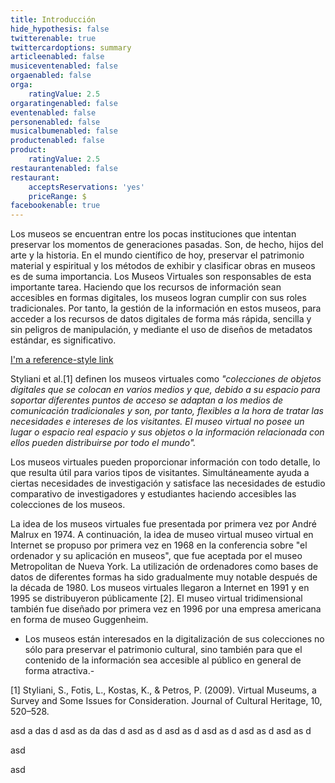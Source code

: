 ```yaml
---
title: Introducción
hide_hypothesis: false
twitterenable: true
twittercardoptions: summary
articleenabled: false
musiceventenabled: false
orgaenabled: false
orga:
    ratingValue: 2.5
orgaratingenabled: false
eventenabled: false
personenabled: false
musicalbumenabled: false
productenabled: false
product:
    ratingValue: 2.5
restaurantenabled: false
restaurant:
    acceptsReservations: 'yes'
    priceRange: $
facebookenable: true
---
```


Los museos se encuentran entre los pocas instituciones que intentan preservar los momentos de generaciones pasadas. Son, de hecho, hijos del arte y la historia. 
En el mundo científico de hoy, preservar el patrimonio material y espiritual y los métodos de exhibir y clasificar obras en museos es de suma importancia. Los Museos Virtuales son responsables de esta importante tarea. Haciendo que los recursos de información sean accesibles en formas digitales, los museos logran cumplir con sus roles tradicionales. 
Por tanto, la gestión de la información en estos museos, para acceder a los recursos de datos digitales de forma más rápida, sencilla y sin peligros de manipulación, y mediante el uso de diseños de metadatos estándar, es significativo.

[I'm a reference-style link][Arbitrary case-insensitive reference text]


Styliani et al.[1] definen los museos virtuales como <cite>"colecciones de objetos digitales que se colocan en varios medios y que, debido a su
espacio para soportar diferentes puntos de acceso se adaptan a los medios de comunicación tradicionales y son, por tanto, flexibles a la hora de tratar las necesidades e intereses de los visitantes. El museo virtual no posee un lugar o espacio real espacio y sus objetos o la información relacionada con ellos pueden distribuirse por todo el mundo". </cite>

Los museos virtuales pueden proporcionar información con todo detalle, lo que resulta útil para varios tipos de visitantes. Simultáneamente ayuda a ciertas necesidades de investigación y satisface las necesidades de estudio comparativo de investigadores y estudiantes haciendo accesibles las colecciones de los museos.

La idea de los museos virtuales fue presentada por primera vez por André Malrux en 1974. A continuación, la idea de museo virtual
museo virtual en Internet se propuso por primera vez en 1968 en la conferencia sobre "el ordenador y su aplicación en
museos", que fue aceptada por el museo Metropolitan de Nueva York. La utilización de ordenadores como bases de datos de diferentes
formas ha sido gradualmente muy notable después de la década de 1980. Los museos virtuales llegaron a Internet
en 1991 y en 1995 se distribuyeron públicamente [2]. El museo virtual tridimensional también fue diseñado por primera vez en 1996
por una empresa americana en forma de museo Guggenheim. 



- Los museos están interesados en la digitalización de sus colecciones no sólo para preservar el patrimonio cultural, sino también para que el contenido de la información sea accesible al público en general de forma atractiva.- 


[1] Styliani, S., Fotis, L., Kostas, K., & Petros, P. (2009). Virtual Museums, a Survey and Some Issues for Consideration. Journal of Cultural
Heritage, 10, 520–528. 


asd
a
das
d
asd
as
da
das
d
asd
as
d
asd
as
d
asd
as
d
asd
as
d
asd
as
d



asd



asd

[arbitrary case-insensitive reference text]: https://www.mozilla.org
